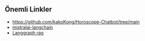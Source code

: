 ## Önemli Linkler 

- https://github.com/kakoKong/Horoscope-Chatbot/tree/main
- [mistralai-langchain](https://github.com/mistralai/cookbook/tree/main/third_party/langchain)
- [Langgraph rag](https://github.com/langchain-ai/langgraph/tree/main/examples/rag)
